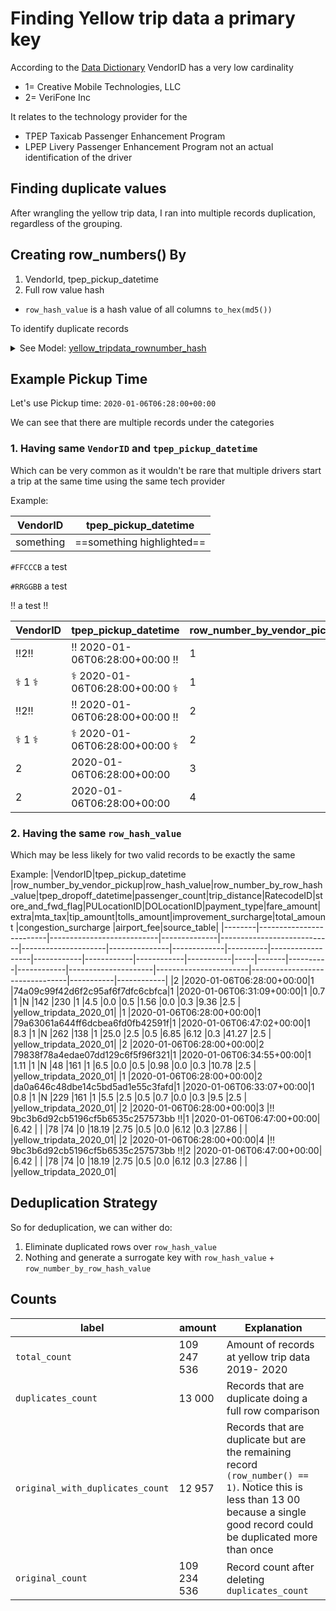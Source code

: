 # Finding Yellow trip data a primary key

According to the [Data Dictionary](https://www.nyc.gov/assets/tlc/downloads/pdf/data_dictionary_trip_records_yellow.pdf) VendorID has a very low cardinality 
* 1= Creative Mobile Technologies, LLC
* 2= VeriFone Inc

It relates to the technology provider for the 
* TPEP Taxicab Passenger Enhancement Program
* LPEP Livery Passenger Enhancement Program
not an actual identification of the driver

## Finding duplicate values
After wrangling the yellow trip data, I ran into multiple records duplication, regardless of the grouping.


## Creating row_numbers() By
1. VendorId, tpep_pickup_datetime
2. Full row value hash
* `row_hash_value` is a hash value of all columns `to_hex(md5())`

To identify duplicate records


<details>
    <summary>
        See Model: <a href="04-analytics-engineering/dbt_cloud/models/raw/yellow_tripdata_rownumber_hash.sql">yellow_tripdata_rownumber_hash</a>
    </summary>

```sql
    with row_numbered_by_row_hash as (
        with row_numbered as (
            select *,        
            {{ dbt_utils.generate_surrogate_key([            
                'VendorID',
                'tpep_pickup_datetime',
                'tpep_dropoff_datetime',
                'passenger_count',
                'trip_distance',
                'RatecodeID',
                'store_and_fwd_flag',
                'PULocationID',
                'DOLocationID',
                'payment_type',
                'fare_amount',
                'extra',
                'mta_tax',
                'tip_amount',
                'tolls_amount',
                'improvement_surcharge',
                'total_amount',
                'congestion_surcharge',
                'airport_fee'
                ])}} as row_hash_value,
            row_number() 
                over ( 
                    partition by  y.VendorID, y.tpep_pickup_datetime 
                    order by y.tpep_pickup_datetime
                ) as rn    
            from {{ref("raw_yellow_tripdata_all")}} y
        )
        select *,
        row_number() over (
            partition by row_hash_value
        ) as rn_hash
        from row_numbered
    )
    select * from row_numbered_by_row_hash
```    
</details>

## Example Pickup Time
Let's use Pickup time: `2020-01-06T06:28:00+00:00`

We can see that there are multiple records under the categories

### 1.  Having same `VendorID` and `tpep_pickup_datetime `

Which can be very common as it wouldn't be rare that multiple drivers start a trip at the same time using the same tech provider

Example:

|VendorID|tpep_pickup_datetime     |
| --- | --- |
| something | ==something highlighted== |

`#FFCCCB` a test 

`#RRGGBB` a test 

:bangbang: a test :bangbang:


|VendorID|tpep_pickup_datetime     |row_number_by_vendor_pickup|row_hash_value|row_number_by_row_hash_value|tpep_dropoff_datetime|passenger_count|trip_distance|RatecodeID|store_and_fwd_flag|PULocationID|DOLocationID|payment_type|fare_amount|extra|mta_tax|tip_amount|tolls_amount|improvement_surcharge|total_amount           |congestion_surcharge            |airport_fee|source_table|
|--------|-------------------------|---------------------------|--------------|----------------------------|---------------------|---------------|-------------|----------|------------------|------------|------------|------------|-----------|-----|-------|----------|------------|---------------------|-----------------------|--------------------------------|-----------|------------|
|:bangbang:2:bangbang:       |:bangbang: 2020-01-06T06:28:00+00:00 :bangbang:|1                          |74a09c99f42d6f2c95af6f7dfc6cbfca|1                           |2020-01-06T06:31:09+00:00|1              |0.7          |1         |N                 |142         |230         |1           |4.5        |0.0  |0.5    |1.56      |0.0         |0.3                  |9.36                   |2.5                             |           |yellow_tripdata_2020_01|
|:medical_symbol: 1 :medical_symbol:       |:medical_symbol: 2020-01-06T06:28:00+00:00 :medical_symbol:|1                          |79a63061a644ff6dcbea6fd0fb42591f|1                           |2020-01-06T06:47:02+00:00|1              |8.3          |1         |N                 |262         |138         |1           |25.0       |2.5  |0.5    |6.85      |6.12        |0.3                  |41.27                  |2.5                             |           |yellow_tripdata_2020_01|
|:bangbang:2:bangbang:       |:bangbang: 2020-01-06T06:28:00+00:00 :bangbang:|2                          |79838f78a4edae07dd129c6f5f96f321|1                           |2020-01-06T06:34:55+00:00|1              |1.11         |1         |N                 |48          |161         |1           |6.5        |0.0  |0.5    |0.98      |0.0         |0.3                  |10.78                  |2.5                             |           |yellow_tripdata_2020_01|
|:medical_symbol: 1 :medical_symbol:       |:medical_symbol: 2020-01-06T06:28:00+00:00 :medical_symbol:|2                          |da0a646c48dbe14c5bd5ad1e55c3fafd|1                           |2020-01-06T06:33:07+00:00|1              |0.8          |1         |N                 |229         |161         |1           |5.5        |2.5  |0.5    |0.7       |0.0         |0.3                  |9.5                    |2.5                             |           |yellow_tripdata_2020_01|
|2       |2020-01-06T06:28:00+00:00|3                          |9bc3b6d92cb5196cf5b6535c257573bb|1                           |2020-01-06T06:47:00+00:00|               |6.42         |          |                  |78          |74          |0           |18.19      |2.75 |0.5    |0.0       |6.12        |0.3                  |27.86                  |                                |           |yellow_tripdata_2020_01|
|2       |2020-01-06T06:28:00+00:00|4                          |9bc3b6d92cb5196cf5b6535c257573bb|2                           |2020-01-06T06:47:00+00:00|               |6.42         |          |                  |78          |74          |0           |18.19      |2.75 |0.5    |0.0       |6.12        |0.3                  |27.86                  |                                |           |yellow_tripdata_2020_01|

### 2. Having the same `row_hash_value`

Which may be less likely for two valid records to be exactly the same

Example: 
|VendorID|tpep_pickup_datetime     |row_number_by_vendor_pickup|row_hash_value|row_number_by_row_hash_value|tpep_dropoff_datetime|passenger_count|trip_distance|RatecodeID|store_and_fwd_flag|PULocationID|DOLocationID|payment_type|fare_amount|extra|mta_tax|tip_amount|tolls_amount|improvement_surcharge|total_amount           |congestion_surcharge            |airport_fee|source_table|
|--------|-------------------------|---------------------------|--------------|----------------------------|---------------------|---------------|-------------|----------|------------------|------------|------------|------------|-----------|-----|-------|----------|------------|---------------------|-----------------------|--------------------------------|-----------|------------|
|2       |2020-01-06T06:28:00+00:00|1                          |74a09c99f42d6f2c95af6f7dfc6cbfca|1                           |2020-01-06T06:31:09+00:00|1              |0.7          |1         |N                 |142         |230         |1           |4.5        |0.0  |0.5    |1.56      |0.0         |0.3                  |9.36                   |2.5                             |           |yellow_tripdata_2020_01|
|1       |2020-01-06T06:28:00+00:00|1                          |79a63061a644ff6dcbea6fd0fb42591f|1                           |2020-01-06T06:47:02+00:00|1              |8.3          |1         |N                 |262         |138         |1           |25.0       |2.5  |0.5    |6.85      |6.12        |0.3                  |41.27                  |2.5                             |           |yellow_tripdata_2020_01|
|2       |2020-01-06T06:28:00+00:00|2                          |79838f78a4edae07dd129c6f5f96f321|1                           |2020-01-06T06:34:55+00:00|1              |1.11         |1         |N                 |48          |161         |1           |6.5        |0.0  |0.5    |0.98      |0.0         |0.3                  |10.78                  |2.5                             |           |yellow_tripdata_2020_01|
|1       |2020-01-06T06:28:00+00:00|2                          |da0a646c48dbe14c5bd5ad1e55c3fafd|1                           |2020-01-06T06:33:07+00:00|1              |0.8          |1         |N                 |229         |161         |1           |5.5        |2.5  |0.5    |0.7       |0.0         |0.3                  |9.5                    |2.5                             |           |yellow_tripdata_2020_01|
|2       |2020-01-06T06:28:00+00:00|3                          |:bangbang: 9bc3b6d92cb5196cf5b6535c257573bb :bangbang:|1                           |2020-01-06T06:47:00+00:00|               |6.42         |          |                  |78          |74          |0           |18.19      |2.75 |0.5    |0.0       |6.12        |0.3                  |27.86                  |                                |           |yellow_tripdata_2020_01|
|2       |2020-01-06T06:28:00+00:00|4                          |:bangbang: 9bc3b6d92cb5196cf5b6535c257573bb :bangbang:|2                           |2020-01-06T06:47:00+00:00|               |6.42         |          |                  |78          |74          |0           |18.19      |2.75 |0.5    |0.0       |6.12        |0.3                  |27.86                  |                                |           |yellow_tripdata_2020_01|



## Deduplication Strategy
So for deduplication, we can wither do:
1. Eliminate duplicated rows over `row_hash_value`
2. Nothing and generate a surrogate key with `row_hash_value` + `row_number_by_row_hash_value`

## Counts
|label|amount|Explanation|
|-----|------|-----------|
|`total_count`| 109 247 536| Amount of records at yellow trip data 2019- 2020            |
|`duplicates_count`|13 000 | Records that are duplicate doing a full row comparison           |
|`original_with_duplicates_count`|12 957 |  Records that are duplicate but are the remaining record `(row_number() == 1)`. Notice this is less than 13 00 because a single good record could be duplicated more than once         |
|`original_count`|109 234 536| Record count after deleting `duplicates_count`            |